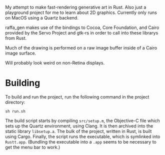 My attempt to make fast-rendering generative art in Rust. Also just a playground project for me to learn about 2D graphics. Currently only runs on MacOS using a Quartz backend.

raffa_gen makes use of the bindings to Cocoa, Core Foundation, and Cairo provided by the Servo Project and gtk-rs in order to call into these librarys from Rust.

Much of the drawing is performed on a raw image buffer inside of a Cairo image surface.

Will probably look weird on non-Retina displays.

# Building
To build and run the project, run the following command in the project directory:

    sh run.sh

The build script starts by compiling `src/setup.m`, the Objective-C file which sets up the Quartz environment, using Clang. It is then archived into the static library `libsetup.a`. The bulk of the project, written in Rust, is built using Cargo. Finally, the script runs the executable, which is symlinked into `Rustt.app`. (Bundling the executable into a `.app` seems to be necessary to get the menu bar to work.)